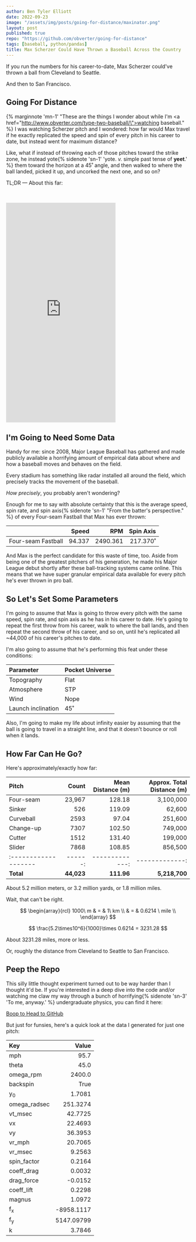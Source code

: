 ```yaml
---
author: Ben Tyler Elliott
date: 2022-09-23
image: "/assets/img/posts/going-for-distance/maxinator.png"
layout: post
published: true
repo: "https://github.com/obverter/going-for-distance"
tags: [baseball, python/pandas]
title: Max Scherzer Could Have Thrown a Baseball Across the Country
---
```


If you run the numbers for his career-to-date, Max Scherzer could've thrown a ball from Cleveland to Seattle.

And then to San Francisco.

<!--more-->

## Going For Distance

{% marginnote 'mn-1' "These are the things I wonder about while I'm <a href=\"http://www.obverter.com/type-two-baseball/\">watching baseball</a>." %} I was watching Scherzer pitch and I wondered: how far would Max travel if he exactly replicated the speed and spin of every pitch in his career to date, but instead went for maximum distance?

Like, what if instead of throwing each of those pitches toward the strike zone, he instead yote{% sidenote 'sn-1' 'yote. *v.* simple past tense of **yeet**.' %} them toward the horizon at a 45˚ angle, and then walked to where the ball landed, picked it up, and uncorked the next one, and so on?

TL;DR — About this far:

<iframe class='iframe' min-width='600' height='600' src="https://api.mapbox.com/styles/v1/obverter/cl5wpo4yj000a15oagau5m77f.html?title=false&access_token=pk.eyJ1Ijoib2J2ZXJ0ZXIiLCJhIjoiY2w1dHM1YWl5MDRndDNkbW95aWFoNHRiZSJ9.JjyrEbdkcdCpUHLeYoP4IA&zoomwheel=false#3.26/44.24/-102.53/0/9" title="Outdoors" style="border:none; padding:2rem 0 0 0;"></iframe><br>

## I'm Going to Need Some Data

Handy for me: since 2008, Major League Baseball has gathered and made publicly available a horrifying amount of empirical data about where and how a baseball moves and behaves on the field.

Every stadium has something like radar installed all around the field, which precisely tracks the movement of the baseball.

*How precisely*, you probably aren't wondering?

Enough for me to say with absolute certainty that this is the average speed, spin rate, and spin axis{% sidenote 'sn-1' "From the batter's perspective." %} of every Four-seam Fastball that Max has ever thrown:

|                    |  Speed |      RPM | Spin Axis |
|:-------------------|-------:|---------:|----------:|
| Four-seam Fastball | 94.337 | 2490.361 |  217.370˚ |

And Max is the perfect candidate for this waste of time, too. Aside from being one of the greatest pitchers of his generation, he made his Major League debut shortly after these ball-tracking systems came online. This means that we have super granular empirical data available for every pitch he's ever thrown in pro ball.

## So Let's Set Some Parameters

I'm going to assume that Max is going to throw every pitch with the same speed, spin rate, and spin axis as he has in his career to date. He's going to repeat the first throw from his career, walk to where the ball lands, and then repeat the second throw of his career, and so on, until he's replicated all ~44,000 of his career's pitches to date.

I'm also going to assume that he's performing this feat under these conditions:

| Parameter          | Pocket Universe |
|:-------------------|:----------------|
| Topography         | Flat            |
| Atmosphere         | STP             |
| Wind               | Nope            |
| Launch inclination | 45˚             |

Also, I'm going to make my life about infinity easier by assuming that the ball is going to travel in a straight line, and that it doesn't bounce or roll when it lands.

## How Far Can He Go?

Here's approximately/exactly how far:

| Pitch                |      Count | Mean Distance (m) | Approx. Total Distance (m) |
|:---------------------|-----------:|------------------:|---------------------------:|
| Four-seam            |     23,967 |            128.18 |                  3,100,000 |
| Sinker               |        526 |            119.09 |                     62,600 |
| Curveball            |       2593 |             97.04 |                    251,600 |
| Change-up            |       7307 |            102.50 |                    749,000 |
| Cutter               |       1512 |            131.40 |                    199,000 |
| Slider               |       7868 |            108.85 |                    856,500 |
| :------------------- |    ------: |    -------------: |             -------------: |
| **Total**            | **44,023** |        **111.96** |              **5,218,700** |

About 5.2 million meters, or 3.2 million yards, or 1.8 million miles.

Wait, that can't be right.

$$
\begin{array}{rcl}
1000\ m & = & 1\ km \\
 & = & 0.6214 \ mile \\
\end{array}
$$

$$ \frac{5.2\times10^6}{1000}\times 0.6214 = 3231.28 $$

About 3231.28 miles, more or less.

Or, roughly the distance from Cleveland to Seattle to San Francisco.

## Peep the Repo

This silly little thought experiment turned out to be way harder than I thought it'd be. If you're interested in a deep dive into the code and/or watching me claw my way through a bunch of horrifying{% sidenote 'sn-3' 'To me, anyway.' %} undergraduate physics, you can find it here:

[Boop to Head to GitHub](https://github.com/obverter/going-for-distance/blob/master/He's%20Going%20for%20Distance.ipynb)

But just for funsies, here's a quick look at the data I generated for just one pitch:

| Key           |      Value |
|:--------------|-----------:|
| mph           |       95.7 |
| theta         |       45.0 |
| omega_rpm     |     2400.0 |
| backspin      |       True |
| y<sub>0</sub> |     1.7081 |
| omega_radsec  |   251.3274 |
| vt_msec       |    42.7725 |
| vx            |    22.4693 |
| vy            |    36.3953 |
| vr_mph        |    20.7065 |
| vr_msec       |     9.2563 |
| spin_factor   |     0.2164 |
| coeff_drag    |     0.0032 |
| drag_force    |    -0.0152 |
| coeff_lift    |     0.2298 |
| magnus        |     1.0972 |
| f<sub>x</sub> | -8958.1117 |
| f<sub>y</sub> | 5147.09799 |
| k             |     3.7846 |
